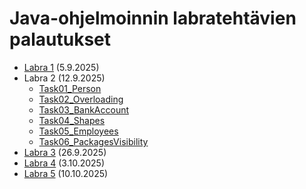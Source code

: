 # Java-ohjelmoinnin labratehtävien palautukset

 - [Labra 1](https://github.com/basap/java-perusteet-labrat/blob/main/Labra1/src/Labra1.java) (5.9.2025)
 - Labra 2 (12.9.2025)
    - [Task01_Person](https://github.com/basap/java-perusteet-labrat/tree/main/Labra2/Task01_Person/src/fi/viikko2/task01)
    - [Task02_Overloading](https://github.com/basap/java-perusteet-labrat/tree/main/Labra2/Task02_Overloading/src/fi/viikko2/task02)
    - [Task03_BankAccount](https://github.com/basap/java-perusteet-labrat/tree/main/Labra2/Task03_BankAccount/src/fi/viikko2/task03)
    - [Task04_Shapes](https://github.com/basap/java-perusteet-labrat/tree/main/Labra2/Task04_Shapes/src/fi/viikko2/task04)
    - [Task05_Employees](https://github.com/basap/java-perusteet-labrat/tree/main/Labra2/Task05_Employees/src/fi/viikko2/task05)
    - [Task06_PackagesVisibility](https://github.com/basap/java-perusteet-labrat/tree/main/Labra2/Task06_PackagesVisibility/src/fi/viikko2/task06)
 - [Labra 3](https://github.com/basap/java-perusteet-labrat/blob/main/Labra3/src/Labra3.java) (26.9.2025)
 - [Labra 4](https://github.com/basap/java-perusteet-labrat/tree/main/Labra4/src/main/java/viikko4/lab) (3.10.2025)
 - [Labra 5](https://github.com/basap/java-perusteet-labrat/tree/main/Labra5/src) (10.10.2025)
